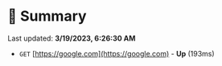 # 📖 Summary
Last updated: **3/19/2023, 6:26:30 AM**

- `GET` [https://google.com](https://google.com) - **Up** (193ms)
